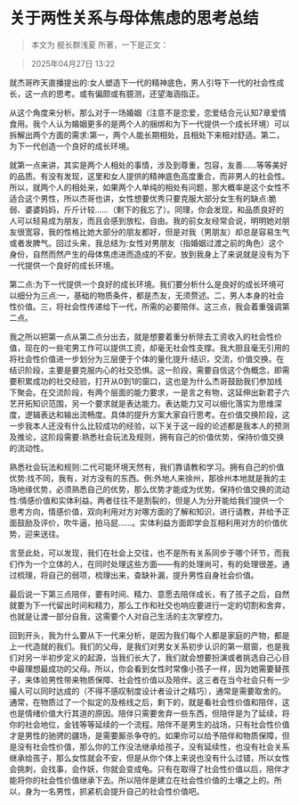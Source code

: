 # 关于两性关系与母体焦虑的思考总结


> 本文为 舰长群浅夏 所著，一下是正文：

> 2025年04月27日 13:22


就杰哥昨天直播提出的:女人塑造下一代的精神底色，男人引导下一代的社会性成长，这一点的思考。或有偏颇或有臆测，还望海涵指正。



从这个角度来分析。那么对于一场婚姻（注意不是恋爱，恋爱结合元认知7章爱情食用。我个人认为婚姻更多的是两个人的捆绑和为下一代提供一个成长环境）可以拆解出两个方面的需求:第一，两个人能长期相处，且相处下来相对舒适。第二，为下一代创造一个良好的成长环境。



就第一点来讲，其实是两个人相处的事情，涉及到尊重，包容，友善……等等美好的品质。有没有发现，这里和女人提供的精神底色高度重合，而非男人的社会性。所以，就两个人的相处来，如果两个人单纯的相处有问题，那大概率是这个女性不适合这个男性，所以杰哥也讲，女性想要优秀只要克服大部分女生有的缺点:脆弱、婆婆妈妈，斤斤计较……（剩下的我忘了）。同理，你会发现，和品质良好的人可以轻易成为朋友，而且会感到放松，自由。我的前女友经常会说，明明她对朋友很宽容，我的性格比她大部分的朋友都好，但是对我（男朋友）却总是容易生气或者发脾气。回过头来，我总结为:女性对男朋友（指婚姻过渡之前的角色）这个身份，自然而然产生的母体焦虑进而造成的不安。放到我身上了来说就是没有为下一代提供一个良好的成长环境。



第二点:为下一代提供一个良好的成长环境。我们要分析什么是良好的成长环境可以细分为三点:一，基础的物质条件，都是杰友，无须赘述。二，男人本身的社会性价值。三，将社会性传递给下一代，所需的必要陪伴。这三点，我会着重强调第二点。



我之所以把第一点从第二点分出去，就是想要着重分析除去工资收入的社会性价值，现在的一些宅男工作可以提供工资，却毫无社会性支撑。我大胆且毫无引用的将社会性价值进一步划分为三层便于个体的量化提升:结识，交流，价值交换。在结识阶段，主要是要克服内心的社交恐惧。这一阶段，需要自信这个伪概念，即需要积累成功的社交经验，打开从0到1的窗口，这也是为什么杰哥鼓励我们参加线下聚会。在交流阶段，有两个层面的能力要求，一是言之有物，这延伸出新君子六艺开拓知识范围，另一个要求就是表达能力。表达能力又可以细化落实为思维深度，逻辑表达和输出流畅度。具体的提升方案大家自行思考。在价值交换阶段，这一步我本人还没有什么比较成功的经验，以下关于这一段的论述都是我本人的预测及推论，这阶段需要:熟悉社会玩法及规则，拥有自己的价值优势，保持价值交换的流动性。



熟悉社会玩法和规则:二代可能环境天然有，我们靠请教和学习。拥有自己的价值优势:找不同，我有，对方没有的东西。例:外地人来徐州，那徐州本地就是我的主场地缘优势，必须熟悉自己的优势，那么优势才能成为优势。保持价值交换的流动性:情感价值和实体利益。两者往往不是割裂的，但是人为分开能给我们提供一个思考方向，情感价值，双向利用对方对哪方面的了解和知识，进行请教，并给予正面鼓励及评价，吹牛逼，拍马屁……。实体利益方面即学会互相利用对方的价值优势，迎来送往。

言至此处，可以发现，我们在社会上交往，也不是所有关系同步于哪个环节，而我们作为一个立体的人，在同时处理这些方面——有的处理尚可，有的处理很差。通过梳理，将自己的弱项，梳理出来，查缺补漏，提升男性自身社会价值。



最后说一下第三点陪伴，要有时间、精力、意愿去陪伴成长，有了孩子之后，自然就要为下一代留出时间和精力，那么工作和社交也响应要进行一定的切割和舍弃，也就是让渡一部分自我，这需要个人对自己生活的主次掌控力。



回到开头，我为什么要从下一代来分析，是因为我们每个人都是家庭的产物，都是上一代造就的我们。我们的父母，是我们对男女关系初步认识的第一扇窗，也是我们对另一半初步定义的起源，当我们长大了，我们就会想要扮演或者挑选自己心目中最理想最成功的父母。所以，你会看到女性时常像小孩子一样，因为她需要替孩子，来体验男性带来物质保障、社会性价值以及陪伴。这三者在当今社会只有一少撮人可以同时达成的（不得不感叹制度设计者设计之精巧），通常是需要取舍的。通常，在物质过了一个拟定的及格线之后，剩下的，就是看社会性价值和陪伴，这也是情绪价值大行其道的原因。陪伴只需要舍弃一些东西，但陪伴是为了延续，将你的社会地位，金钱等等延续的一个流程。陪伴不是男生的战场，只有社会性价值才是男性的驰骋的疆场，是需要厮杀争夺的。如果你可以给予陪伴和物质保障，但是没有社会性价值，那么你的工作没法继承给孩子，没有延续性，也没有社会关系继承给孩子，那么女性就会不安，但是从你个体上来说也没有什么过错，所以女性会挑刺，会找事，会作妖，你就会变成龟。只有在取得了社会性价值以后，陪伴才能将你的社会性价值继承下去。所以陪伴是建立在社会性价值的土壤之上的。所以，身为一名男性，抓紧机会提升自己的社会性价值吧。

